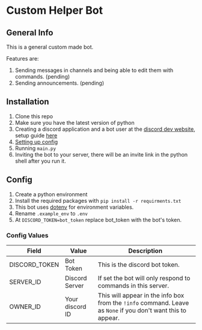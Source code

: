 # Custom Helper Bot

## General Info

This is a general custom made bot.

Features are:

1. Sending messages in channels and being able to edit them with commands. (pending)
2. Sending announcements. (pending)



## Installation 

1. Clone this repo
2. Make sure you have the latest version of python
3. Creating a discord application and a bot user at the [discord dev website](https://discord.com/developers/applications), setup guide [here](https://discordpy.readthedocs.io/en/latest/discord.html#creating-a-bot-account)
4. [Setting up config](#config)
5. Running `main.py` 
6. Inviting the bot to your server, there will be an invite link in the python shell after you run it. 



## Config

1. Create a python environment
2. Install the required packages with `pip install -r requirments.txt`
3. This bot uses [dotenv](https://pypi.org/project/python-dotenv/) for environment variables. 
4. Rename `.example_env` to `.env`
5. At `DISCORD_TOKEN=bot_token` replace bot_token with the bot's token. 

### Config Values
| Field         | Value           | Description                                                  |
| ------------- | --------------- | ------------------------------------------------------------ |
| DISCORD_TOKEN | Bot Token       | This is the discord bot token.                               |
| SERVER_ID     | Discord Server  | If set the bot will only respond to commands in this server. |
| OWNER_ID      | Your discord ID | This will appear in the info box from the `!info` command. Leave as `None` if you don't want this to appear. |

